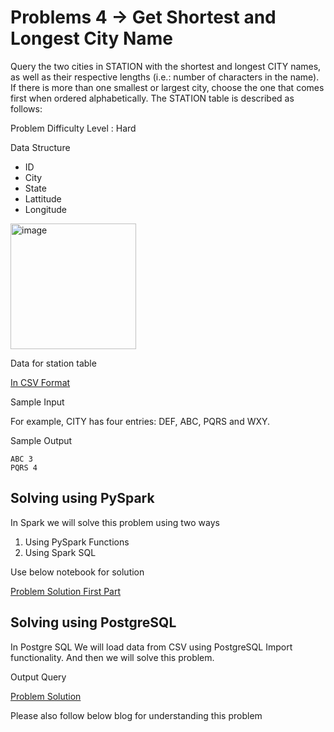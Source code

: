 # Problems 4 -> Get Shortest and Longest City Name

Query the two cities in STATION with the shortest and longest CITY names, as well as their respective lengths (i.e.: number of characters in the name). If there is more than one smallest or largest city, choose the one that comes first when ordered alphabetically.
The STATION table is described as follows:

Problem Difficulty Level : Hard

Data Structure

- ID
- City
- State
- Lattitude
- Longitude

<img width="201" alt="image" src="https://user-images.githubusercontent.com/118063572/217790651-9e7a7810-b68f-4911-9f5e-8098ea4fc3c1.png">

Data for station table 

[In CSV Format](stations.csv)

Sample Input

For example, CITY has four entries: DEF, ABC, PQRS and WXY.

Sample Output

``````````
ABC 3
PQRS 4
``````````

## Solving using PySpark

In Spark we will solve this problem using two ways 
1. Using PySpark Functions 
2. Using Spark SQL 

Use below notebook for solution 

[Problem Solution First Part](problem4.ipynb) 

## Solving using PostgreSQL

In Postgre SQL We will load data from CSV using PostgreSQL Import functionality. And then we will solve this problem. 

Output Query

[Problem Solution](problem4.sql)

Please also follow below blog for understanding this problem

